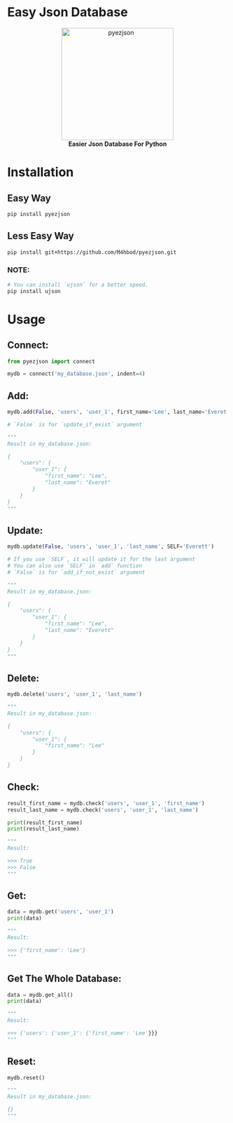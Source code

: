 # Easy Json Database
<p align="center">
    <a href="https://github.com/M4hbod/pyezjson">
        <img src="https://user-images.githubusercontent.com/74229780/172953702-e6df6dce-3b5c-45c3-91fb-8db90505027e.png" alt="pyezjson" width="256">
    </a>
    <br>
    <b>Easier Json Database For Python</b>
    <br>
</p>

# Installation
## Easy Way
```sh
pip install pyezjson
```
## Less Easy Way
```sh
pip install git+https://github.com/M4hbod/pyezjson.git
```
### NOTE:
```sh
# You can install `ujson` for a better speed.
pip install ujson
```

# Usage

## Connect:
```python
from pyezjson import connect

mydb = connect('my_database.json', indent=4)
```
## Add:
```python
mydb.add(False, 'users', 'user_1', first_name='Lee', last_name='Everet')

# `False` is for `update_if_exist` argument

"""
Result in my_database.json:

{
    "users": {
        "user_1": {
            "first_name": "Lee",
            "last_name": "Everet"
        }
    }
}
"""
```
## Update:
```python
mydb.update(False, 'users', 'user_1', 'last_name', SELF='Everett')

# If you use `SELF`, it will update it for the last argument
# You can also use `SELF` in `add` function 
# `False` is for `add_if_not_exist` argument

"""
Result in my_database.json:

{
    "users": {
        "user_1": {
            "first_name": "Lee",
            "last_name": "Everett"
        }
    }
}
"""
```
## Delete:
```python
mydb.delete('users', 'user_1', 'last_name')

"""
Result in my_database.json:

{
    "users": {
        "user_1": {
            "first_name": "Lee"
        }
    }
}
```
## Check:
```python
result_first_name = mydb.check('users', 'user_1', 'first_name')
result_last_name = mydb.check('users', 'user_1', 'last_name')

print(result_first_name)
print(result_last_name)

"""
Result:

>>> True
>>> False
"""
```
## Get:
```python
data = mydb.get('users', 'user_1')
print(data)

"""
Result:

>>> {'first_name': 'Lee'}
"""
```
## Get The Whole Database:
```python
data = mydb.get_all()
print(data)

"""
Result:

>>> {'users': {'user_1': {'first_name': 'Lee'}}}
"""
```
## Reset:
```python
mydb.reset()

"""
Result in my_database.json:

{}
"""
```
